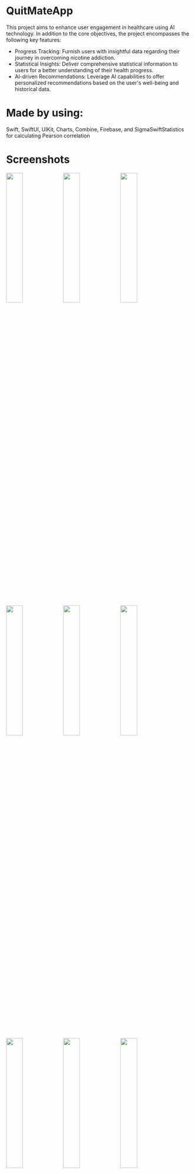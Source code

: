 # QuitMateApp
This project aims to enhance user engagement in healthcare using AI technology. In addition to the core objectives, the project encompasses the following key features:

* Progress Tracking: Furnish users with insightful data regarding their journey in overcoming nicotine addiction.
* Statistical Insights: Deliver comprehensive statistical information to users for a better understanding of their health progress.
* AI-driven Recommendations: Leverage AI capabilities to offer personalized recommendations based on the user's well-being and historical data.

# Made by using: 
Swift, SwiftUI, UIKit, Charts, Combine, Firebase, and SigmaSwiftStatistics for calculating Pearson correlation

# Screenshots

<img src="https://github.com/sshashka/QuitMateApp/assets/63012816/8b05d8ac-6d20-4958-bf70-d019be52cb69" width="30%" height="30%">
<img src="https://github.com/sshashka/QuitMateApp/assets/63012816/28d4e0e1-0d52-4bd0-98f8-9dc9a1b7cb7e" width="30%" height="30%">
<img src="https://github.com/sshashka/QuitMateApp/assets/63012816/7a59adfb-a4fb-45dd-8458-881ffbb224e9" width="30%" height="30%">
<img src="https://github.com/sshashka/QuitMateApp/assets/63012816/a761199f-089e-4ec8-b476-9a8848eb6a82" width="30%" height="30%">
<img src="https://github.com/sshashka/QuitMateApp/assets/63012816/b38e88cd-b7a9-429a-b317-2a0263edf9e5" width="30%" height="30%">
<img src="https://github.com/sshashka/QuitMateApp/assets/63012816/296f30a2-2244-476c-86ab-3bb21a05a936" width="30%" height="30%">
<img src="https://github.com/sshashka/QuitMateApp/assets/63012816/6cc95e98-b4f4-48f5-bf02-57c0ca0dfed0" width="30%" height="30%">

<img src="https://github.com/sshashka/QuitMateApp/assets/63012816/102a64a9-19ee-42e2-8cff-4adaa0677a38" width="30%" height="30%">
<img src="https://github.com/sshashka/QuitMateApp/assets/63012816/1f82e98a-17c9-4382-8120-281910212af3" width="30%" height="30%">






